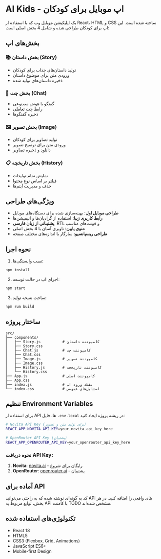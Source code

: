 # AI Kids - اپ موبایل برای کودکان

یک اپلیکیشن موبایل وب که با استفاده از React، HTML و CSS ساخته شده است. این اپ برای کودکان طراحی شده و شامل 4 بخش اصلی است:

## بخش‌های اپ

### 📚 بخش داستان (Story)
- تولید داستان‌های جذاب برای کودکان
- ورودی متن برای موضوع داستان
- ذخیره داستان‌های تولید شده

### 💬 بخش چت (Chat)
- گفتگو با هوش مصنوعی
- رابط چت تعاملی
- ذخیره گفتگوها

### 🖼️ بخش تصویر (Image)
- تولید تصاویر برای کودکان
- ورودی متن برای توضیح تصویر
- دانلود و ذخیره تصاویر

### 📋 بخش تاریخچه (History)
- نمایش تمام تولیدات
- فیلتر بر اساس نوع محتوا
- حذف و مدیریت آیتم‌ها

## ویژگی‌های طراحی

- **طراحی موبایل اول**: بهینه‌سازی شده برای دستگاه‌های موبایل
- **رابط کاربری زیبا**: استفاده از گرادیان‌ها و انیمیشن‌ها
- **پشتیبانی از زبان فارسی**: RTL و فونت‌های مناسب
- **منوی پایین**: ناوبری آسان با 4 بخش اصلی
- **طراحی ریسپانسیو**: سازگار با اندازه‌های مختلف صفحه

## نحوه اجرا

1. نصب وابستگی‌ها:
```bash
npm install
```

2. اجرای اپ در حالت توسعه:
```bash
npm start
```

3. ساخت نسخه تولید:
```bash
npm run build
```

## ساختار پروژه

```
src/
├── components/
│   ├── Story.js          # کامپوننت داستان
│   ├── Story.css
│   ├── Chat.js           # کامپوننت چت
│   ├── Chat.css
│   ├── Image.js          # کامپوننت تصویر
│   ├── Image.css
│   ├── History.js        # کامپوننت تاریخچه
│   └── History.css
├── App.js                # کامپوننت اصلی
├── App.css
├── index.js              # نقطه ورود اپ
└── index.css             # استایل‌های عمومی
```

## تنظیم Environment Variables

برای استفاده از API ها، فایل `.env.local` در ریشه پروژه ایجاد کنید:

```bash
# Novita API Key (برای تولید متن و تصویر)
REACT_APP_NOVITA_API_KEY=your_novita_api_key_here

# OpenRouter API Key (پشتیبان)
REACT_APP_OPENROUTER_API_KEY=your_openrouter_api_key_here
```

### نحوه دریافت API Key:
1. **Novita**: [novita.ai](https://novita.ai) - رایگان برای شروع
2. **OpenRouter**: [openrouter.ai](https://openrouter.ai) - پشتیبان

## آماده برای API

کد به گونه‌ای نوشته شده که به راحتی می‌توانید API های واقعی را اضافه کنید. در هر بخش، توابع مربوط به API با کامنت TODO مشخص شده‌اند.

## تکنولوژی‌های استفاده شده

- React 18
- HTML5
- CSS3 (Flexbox, Grid, Animations)
- JavaScript ES6+
- Mobile-first Design
